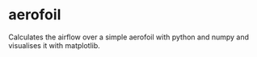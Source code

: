 # aerofoil
Calculates the airflow over a simple aerofoil with python and numpy and visualises it with matplotlib.
